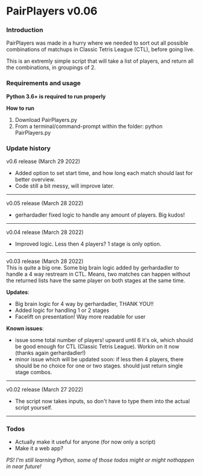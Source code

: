 # PairPlayers v0.06

### Introduction
PairPlayers was made in a hurry where we needed to sort out all possible combinations of
matchups in Classic Tetris League (CTL), before going live. 

This is an extremly simple script that will take a list of players, and return
all the combinations, in groupings of 2. 

### Requirements and usage
**Python 3.6+ is required to run properly**  
    

**How to run**  
1. Download PairPlayers.py
2. From a terminal/command-prompt within the folder: python PairPlayers.py

  

### Update history
v0.6 release (March 29 2022)  
- Added option to set start time, and how long each match should last for better overview.
- Code still a bit messy, will improve later.

---

v0.05 release (March 28 2022)  
- gerhardadler fixed logic to handle any amount of players. Big kudos!

---

v0.04 release (March 28 2022)  
- Improved logic. Less then 4 players? 1 stage is only option.  

---

v0.03 release (March 28 2022)  
This is quite a big one. Some big brain logic added by gerhardadler to handle a 4 way restream
in CTL. Means, two matches can happen without the returned lists have the same player on 
both stages at the same time.

  **Updates**:
  - Big brain logic for 4 way by gerhardadler, THANK YOU!!
  - Added logic for handling 1 or 2 stages
  - Facelift on presentation! Way more readable for user

  **Known issues**:
  - issue some total number of players! upward until 6 it's ok, which should be good enough for
    CTL (Classic Tetris League). Workin on it now (thanks again gerhardadler!)
  - minor issue which will be updated soon: if less then 4 players, there should be no choice
    for one or two stages. should just return single stage combos. 

---

v0.02 release (March 27 2022)
  - The script now takes inputs, so don't have to type them into the
    actual script yourself.

---

### Todos
- Actually make it useful for anyone (for now only a script)
- Make it a web app?

*PS! I'm still learning Python, some of those todos might or might nothappen in near future!*


